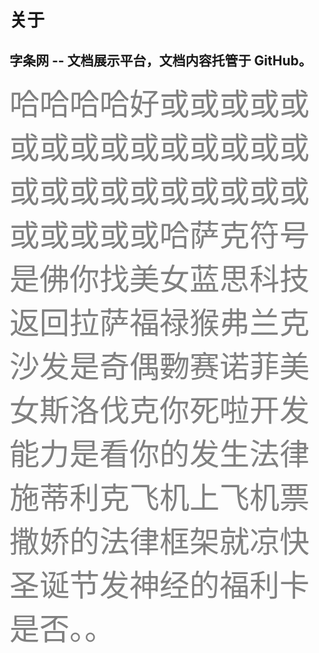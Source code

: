 # 关于

## 字条网 -- 文档展示平台，文档内容托管于 GitHub。



<font color=gray size=72>哈哈哈哈好或或或或或或或或或或或或或或或或或或或或或或或或或或或或或或哈萨克符号是佛你找美女蓝思科技返回拉萨福禄猴弗兰克沙发是奇偶覅赛诺菲美女斯洛伐克你死啦开发能力是看你的发生法律施蒂利克飞机上飞机票撒娇的法律框架就凉快圣诞节发神经的福利卡是否。。</font>
